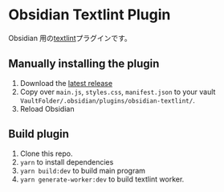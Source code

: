 # Obsidian Textlint Plugin

Obsidian 用の[textlint](https://github.com/textlint/textlint)プラグインです。

## Manually installing the plugin

1. Download the [latest release](https://github.com/shivase/obsidian-textlint-plugin/releases/latest)
1. Copy over `main.js`, `styles.css`, `manifest.json` to your vault `VaultFolder/.obsidian/plugins/obsidian-textlint/`.
1. Reload Obsidian

## Build plugin

1. Clone this repo.
1. `yarn` to install dependencies
1. `yarn build:dev` to build main program
1. `yarn generate-worker:dev` to build textlint worker.
